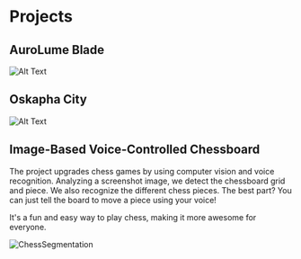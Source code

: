 # Projects

## AuroLume Blade
![Alt Text](assets/project_gifs/balde.gif)

## Oskapha City
![Alt Text](assets/project_gifs/oskapha.gif)

## Image-Based Voice-Controlled Chessboard

 The project upgrades chess games by using computer vision and voice recognition.
 Analyzing a screenshot image, we detect the chessboard grid and piece. We also recognize the different chess pieces. The best part? You can just tell the board to move a piece using your voice!

 It's a fun and easy way to play chess, making it more awesome for everyone.

![ChessSegmentation](assets/project_gifs/chess.gif)
